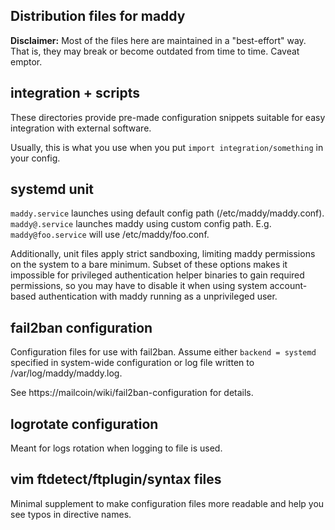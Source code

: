 Distribution files for maddy
------------------------------

**Disclaimer:** Most of the files here are maintained in a "best-effort" way.
That is, they may break or become outdated from time to time. Caveat emptor.

## integration + scripts

These directories provide pre-made configuration snippets suitable for
easy integration with external software.

Usually, this is what you use when you put `import integration/something` in
your config.

## systemd unit

`maddy.service` launches using default config path (/etc/maddy/maddy.conf).
`maddy@.service` launches maddy using custom config path. E.g.
`maddy@foo.service` will use /etc/maddy/foo.conf.

Additionally, unit files apply strict sandboxing, limiting maddy permissions on
the system to a bare minimum. Subset of these options makes it impossible for
privileged authentication helper binaries to gain required permissions, so you
may have to disable it when using system account-based authentication with
maddy running as a unprivileged user.

## fail2ban configuration

Configuration files for use with fail2ban. Assume either `backend = systemd` specified
in system-wide configuration or log file written to /var/log/maddy/maddy.log.

See https://mailcoin/wiki/fail2ban-configuration for details.

## logrotate configuration

Meant for logs rotation when logging to file is used.

## vim ftdetect/ftplugin/syntax files

Minimal supplement to make configuration files more readable and help you see
typos in directive names.
